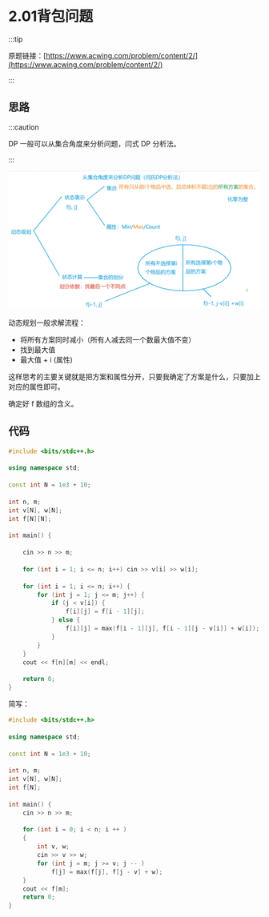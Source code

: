 # 2.01背包问题

:::tip

原题链接：[https://www.acwing.com/problem/content/2/](https://www.acwing.com/problem/content/2/)

:::

## 思路

:::caution

DP 一般可以从集合角度来分析问题，闫式 DP 分析法。

:::

![image-20220408154208974](src/2.01背包问题/image-20220408154208974.png)

动态规划一般求解流程：

- 将所有方案同时减小（所有人减去同一个数最大值不变）
- 找到最大值
- 最大值 + i (属性)

这样思考的主要关键就是把方案和属性分开，只要我确定了方案是什么，只要加上对应的属性即可。

确定好 f 数组的含义。

## 代码

```cpp
#include <bits/stdc++.h>

using namespace std;

const int N = 1e3 + 10;

int n, m;
int v[N], w[N];
int f[N][N];

int main() {
    
    cin >> n >> m;
    
    for (int i = 1; i <= n; i++) cin >> v[i] >> w[i];
    
    for (int i = 1; i <= n; i++) {
        for (int j = 1; j <= m; j++) {
            if (j < v[i]) {
                f[i][j] = f[i - 1][j];
            } else {
                f[i][j] = max(f[i - 1][j], f[i - 1][j - v[i]] + w[i]);
            }
        }
    }
    cout << f[n][m] << endl;
    
    return 0;
}
```



简写：

```cpp
#include <bits/stdc++.h>

using namespace std;

const int N = 1e3 + 10;

int n, m;
int v[N], w[N];
int f[N];

int main() {
    cin >> n >> m;
    
    for (int i = 0; i < n; i ++ )
    {
        int v, w;
        cin >> v >> w;
        for (int j = m; j >= v; j -- )
            f[j] = max(f[j], f[j - v] + w);
    }
    cout << f[m];
    return 0;
}
```

